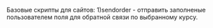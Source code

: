 Базовые скрипты для сайтов:
1)sendorder - отправить заполненые пользователем поля для обратной связи по выбранному курсу.

